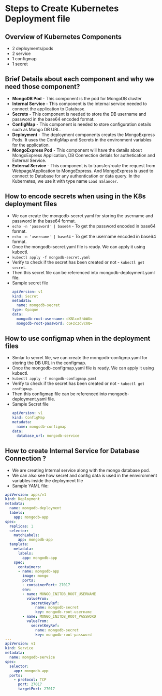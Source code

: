# Steps to Create Kubernetes Deployment file

## Overview of Kubernetes Components
- 2 deployments/pods
- 2 service
- 1 configmap
- 1 secret


## Brief Details about each component and why we need those component?
- **MongoDB Pod** - This component is the pod for MongoDB cluster
- **Internal Service** - This component is the internal service needed to connect the application to Database.
- **Secrets** - This component is needed to store the DB username and password in the base64 encoded format.
- **ConfigMap** - This component is needed to store configuration details such as Mongo DB URL.
- **Deployment** - The deployment components creates the MongoExpress Pods. It uses the ConfigMap and Secrets in the environment variables for the application.
- **MongoExpress Pod** - This component will have the details about MongoExpress Application, DB Connection detials for authetication and External Service.
- **External Service** - This component is to transfer/route the request from Webpage/Application to MongoExpress. And MongoExpress is used to connect to Database for any authentication or data query. In the Kubernetes, we use it with type name `Load Balancer`.


## How to encode secrets when using in the K8s deployment files
- We can create the mongodb-secret.yaml for storing the username and password in the base64 format.
- `echo -n 'password' | base64` - To get the password encoded in base64 format.
- `echo -n 'username' | base64` - To get the username encoded in base64 format.
- Once the mongodb-secret.yaml file is ready. We can apply it using kubectl.
- `kubectl apply -f mongodb-secret.yaml`
- Verify to check if the secret has been created or not - `kubectl get secret`.
- Then this secret file can be referenced into mongodb-deployment.yaml file.
- Sample secret file
    ```YAML
    apiVersion: v1
    kind: Secret
    metadata:
      name: mongodb-secret
    type: Opaque
    data:
      mongodb-root-username: dXNlcm5hbWU=
      mongodb-root-password: cGFzc3dvcmQ=
    ```

## How to use configmap when in the deployment files
- Simlar to secret file, we can create the mongodb-configmp.yaml for storing the DB URL in the configmap.
- Once the mongodb-configmap.yaml file is ready. We can apply it using kubectl.
- `kubectl apply -f mongodb-configmap.yaml`
- Verify to check if the secret has been created or not - `kubectl get configmap`.
- Then this configmap file can be referenced into mongodb-deployment.yaml file.
- Sample Secret file
    ```YAML
    apiVersion: v1
    kind: ConfigMap
    metadata:
      name: mongodb-configmap
    data:
      database_url: mongodb-service
    ```


## How to create Internal Service for Database Connection ?
- We are creating Internal service along with the mongo database pod.
- We can also see how secret and config data is used in the ennvironment variables inside the deployment file
- Sample YAML file:
```YAML
apiVersion: apps/v1
kind: Deployment
metadata:
  name: mongodb-deployment
  labels:
    app: mongodb-app
spec:
  replicas: 1
  selector:
    matchLabels:
      app: mongodb-app
  template:
    metadata:
      labels:
        app: mongodb-app
    spec:
      containers:
      - name: mongodb-app
        image: mongo
        ports:
        - containerPort: 27017
        env:
        - name: MONGO_INITDB_ROOT_USERNAME
          valueFrom:
            secretKeyRef:
              name: mongodb-secret
              key: mongodb-root-username
        - name: MONGO_INITDB_ROOT_PASSWORD
          valueFrom:
            secretKeyRef:
              name: mongodb-secret
              key: mongodb-root-password
---
apiVersion: v1
kind: Service
metadata:
  name: mongodb-service
spec:
  selector:
    app: mongodb-app
  ports:
    - protocol: TCP
      port: 27017
      targetPort: 27017
```